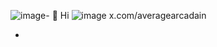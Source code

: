 ![image](https://github.com/user-attachments/assets/dd842ecb-8e6a-43b4-a921-35260dfb3bf3)- 👋 Hi
![image](https://github.com/user-attachments/assets/4f5127a8-8d66-4285-9bae-d16f0acb5018) x.com/averagearcadain

- 
<!---
AverageArcadian/AverageArcadian is a ✨ special ✨ repository because its `README.md` (this file) appears on your GitHub profile.
You can click the Preview link to take a look at your changes.
--->
